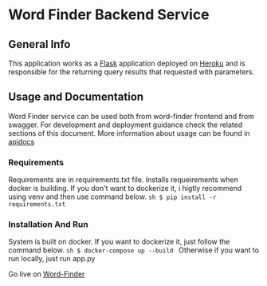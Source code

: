 # Word Finder Backend Service

## General Info
This application works as a [Flask](https://flask.palletsprojects.com/en/2.0.x/) application deployed on [Heroku](https://www.heroku.com/) and is responsible for the returning query results that requested with parameters.

## Usage and Documentation
Word Finder service can be used both from word-finder frontend and from swagger. For development and deployment
guidance check the related sections of this document. More information about usage can be found in [apidocs](https://word-finder-get-words.herokuapp.com/apidocs/)

### Requirements
Requirements are in requirements.txt file. Installs requeirements when docker is building. If you don't want to dockerize it, i higtly recommend using venv and then 
use command below.
    ```sh
    $ pip install -r requirements.txt
    ```

### Installation And Run
System is built on docker. If you want to dockerize it, just follow the command below.
    ```sh
    $ docker-compose up --build
    ```
Otherwise if you want to run locally, just run app.py

Go live on [Word-Finder](https://word-finder-tr.herokuapp.com/)